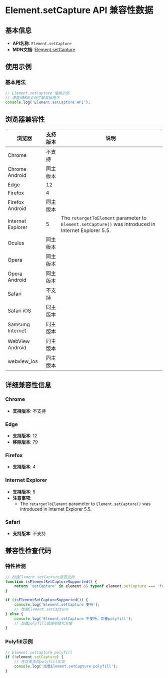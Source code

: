 # Element.setCapture API 兼容性数据

## 基本信息

- **API名称**: `Element.setCapture`
- **MDN文档**: [Element.setCapture](https://developer.mozilla.org/docs/Web/API/Element/setCapture)

## 使用示例

### 基本用法

```javascript
// Element.setCapture 使用示例
// 请查阅MDN文档了解具体用法
console.log('Element.setCapture API');
```

## 浏览器兼容性

| 浏览器 | 支持版本 | 说明 |
|--------|----------|------|
| Chrome | 不支持 |  |
| Chrome Android | 同主版本 |  |
| Edge | 12 |  |
| Firefox | 4 |  |
| Firefox Android | 同主版本 |  |
| Internet Explorer | 5 | The `retargetToElement` parameter to `Element.setCapture()` was introduced in Internet Explorer 5.5. |
| Oculus | 同主版本 |  |
| Opera | 同主版本 |  |
| Opera Android | 同主版本 |  |
| Safari | 不支持 |  |
| Safari iOS | 同主版本 |  |
| Samsung Internet | 同主版本 |  |
| WebView Android | 同主版本 |  |
| webview_ios | 同主版本 |  |

## 详细兼容性信息

### Chrome

- **支持版本**: 不支持

### Edge

- **支持版本**: 12
- **移除版本**: 79

### Firefox

- **支持版本**: 4

### Internet Explorer

- **支持版本**: 5
- **注意事项**:
  - The `retargetToElement` parameter to `Element.setCapture()` was introduced in Internet Explorer 5.5.

### Safari

- **支持版本**: 不支持

## 兼容性检查代码

### 特性检测

```javascript
// 检查Element.setCapture是否支持
function isElementSetCaptureSupported() {
    return 'setCapture' in element && typeof element.setCapture === 'function';
}

if (isElementSetCaptureSupported()) {
    console.log('Element.setCapture 支持');
    // 使用Element.setCapture
} else {
    console.log('Element.setCapture 不支持，需要polyfill');
    // 加载polyfill或使用替代方案
}
```

### Polyfill示例

```javascript
// Element.setCapture polyfill
if (!element.setCapture) {
    // 在这里添加polyfill实现
    console.log('加载Element.setCapture polyfill');
}
```

